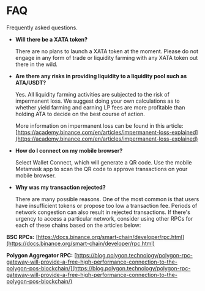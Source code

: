 # FAQ
Frequently asked questions.

* **Will there be a XATA token?**

    There are no plans to launch a XATA token at the moment. Please do not engage in any form of trade or liquidity farming with any XATA token out there in the wild.
    
* **Are there any risks in providing liquidity to a liquidity pool such as ATA/USDT?**

    Yes. All liquidity farming activities are subjected to the risk of impermanent loss. We suggest doing your own calculations as to whether yield farming and earning LP fees are more profitable than holding ATA to decide on the best course of action.
    
    More information on impermanent loss can be found in this article:
    [https://academy.binance.com/en/articles/impermanent-loss-explained](https://academy.binance.com/en/articles/impermanent-loss-explained)

* **How do I connect on my mobile browser?**

    Select Wallet Connect, which will generate a QR code. Use the mobile Metamask app to scan the QR code to approve transactions on your mobile browser.
    
* **Why was my transaction rejected?**

    There are many possible reasons. One of the most common is that users have insufficient tokens or propose too low a transaction fee. Periods of network congestion can also result in rejected transactions. If there's urgency to access a particular network, consider using other RPCs for each of these chains based on the articles below:
    
**BSC RPCs:** [https://docs.binance.org/smart-chain/developer/rpc.html](https://docs.binance.org/smart-chain/developer/rpc.html)

**Polygon Aggregator RPC:** [https://blog.polygon.technology/polygon-rpc-gateway-will-provide-a-free-high-performance-connection-to-the-polygon-pos-blockchain/​](https://blog.polygon.technology/polygon-rpc-gateway-will-provide-a-free-high-performance-connection-to-the-polygon-pos-blockchain/)
